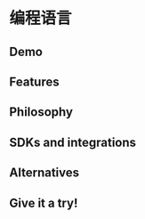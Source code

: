 # 编程语言

## Demo

## Features

## Philosophy

## SDKs and integrations

## Alternatives

## Give it a try!
